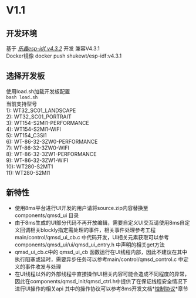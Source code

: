 # V1.1
## 开发环境
基于 *[乐鑫esp-idf v4.3.2](https://github.com/espressif/esp-idf/tree/v4.3.2)* 开发 兼容V4.3.1  
Docker镜像 docker push shukewt/esp-idf:v4.3.1  

## 选择开发板  
使用load.sh加载开发板配置  
 `bash load.sh`  
当前支持型号  
1): WT32_SC01_LANDSCAPE  
2): WT32_SC01_PORTRAIT  
3): WT154-S2MI1-PERFORMANCE  
4): WT154-S2MI1-WIFI  
5): WT154_C3SI1  
6): WT-86-32-3ZW0-PERFORMANCE  
7): WT-86-32-3ZW0-WIFI  
8): WT-86-32-3ZW1-PERFORMANCE  
9): WT-86-32-3ZW1-WIFI  
10): WT280-S2MT1  
11): WT280-S2MI1  

## 新特性
- 使用8ms平台进行UI开发的用户请将source.zip内容替换至 components/qmsd\_ui 目录
- 由于8ms生成的UI部分代码不再开放编辑，需要自定义UI交互请使用8ms自定义回调相关blockly指定需处理的事件，相关事件处理参考工程main/control/qmsd\_ui\_cb.c 中代码开发，UI相关元素获取可以参考 components/qmsd\_ui/ui/qmsd\_ui\_entry.h 中声明的相关get方法  
- qmsd\_ui\_cb.c中的 qmsd\_ui\_cb 函数运行在UI线程内部，因此不建议在其中执行阻塞或延时，需要异步任务可以参考main/control/qmsd\_control.c 中定义的事件收发与处理
- 在UI线程以外的外部线程中直接操作UI相关内容可能会造成不同程度的异常，因此在components/qmsd\_init/qmsd\_ctrl.h中提供了在保证线程安全情况下进行UI操作的相关api 其中的操作协议可以参考8ms开发文档*[控制协议](http://doc.8ms.xyz/docs/gui/gui-1dgqjgc2de1lk)*章节

